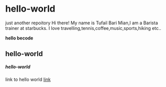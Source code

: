 # hello-world
just another repoitory
Hi there! My name is Tufail Bari Mian,I am a Barista trainer at starbucks.
I love travelling,tennis,coffee,music,sports,hiking etc..

**hello becode**
## hello-world
##### hello-world
link to hello world [link](http://www.google.be)
